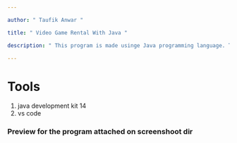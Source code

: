 ```yaml
---

author: " Taufik Anwar "

title: " Video Game Rental With Java "

description: " This program is made usinge Java programming language. This program uses the concept of inheritance and also the list data structure. "

---
```


# Tools 
1. java development kit 14
2. vs code

### Preview for the program attached on screenshoot dir